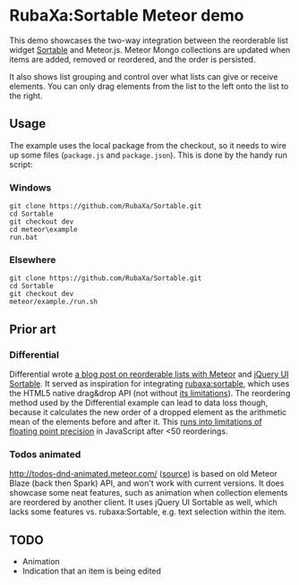 # RubaXa:Sortable Meteor demo

This demo showcases the two-way integration between the reorderable list
widget [Sortable](https://github.com/RubaXa/Sortable/) and Meteor.js. Meteor
Mongo collections are updated when items are added, removed or reordered, and
the order is persisted.

It also shows list grouping and control over what lists can give or receive
elements. You can only drag elements from the list to the left onto the list
to the right.

## Usage

The example uses the local package from the checkout, so it needs to wire
up some files (`package.js` and `package.json`). This is done by the handy
run script:

### Windows

    git clone https://github.com/RubaXa/Sortable.git
    cd Sortable
    git checkout dev
    cd meteor\example
    run.bat

### Elsewhere

    git clone https://github.com/RubaXa/Sortable.git
    cd Sortable
    git checkout dev
    meteor/example./run.sh

## Prior art

### Differential

Differential wrote [a blog post on reorderable lists with
Meteor](differential.com/blog/sortable-lists-in-meteor-using-jquery-ui) and
[jQuery UI Sortable](http://jqueryui.com/sortable/). It served as inspiration
for integrating [rubaxa:sortable](rubaxa.github.io/Sortable/),
which uses the HTML5 native drag&drop API (not without [its
limitations](https://github.com/RubaXa/Sortable/issues/106)).
The reordering method used by the Differential example can lead to data loss
though, because it calculates the new order of a dropped element as the
arithmetic mean of the elements before and after it. This [runs into limitations
of floating point precision](http://programmers.stackexchange.com/questions/266451/maintain-ordered-collection-by-updating-as-few-order-fields-as-possible)
in JavaScript after <50 reorderings.

### Todos animated

http://todos-dnd-animated.meteor.com/ ([source](https://github.com/nleush/meteor-todos-sortable-animation))
is based on old Meteor Blaze (back then Spark) API, and won't work with current versions.
It does showcase some neat features, such as animation when collection elements
are reordered by another client. It uses jQuery UI Sortable as well, which lacks
some features vs. rubaxa:Sortable, e.g. text selection within the item.

## TODO

* Animation
* Indication that an item is being edited
